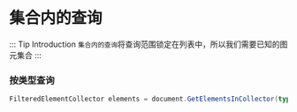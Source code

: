 # 集合内的查询

::: Tip Introduction
`集合内的查询`将查询范围锁定在列表中，所以我们需要已知的图元集合
:::

### 按类型查询

```csharp
FilteredElementCollector elements = document.GetElementsInCollector(typeof(Wall),elements);
```
